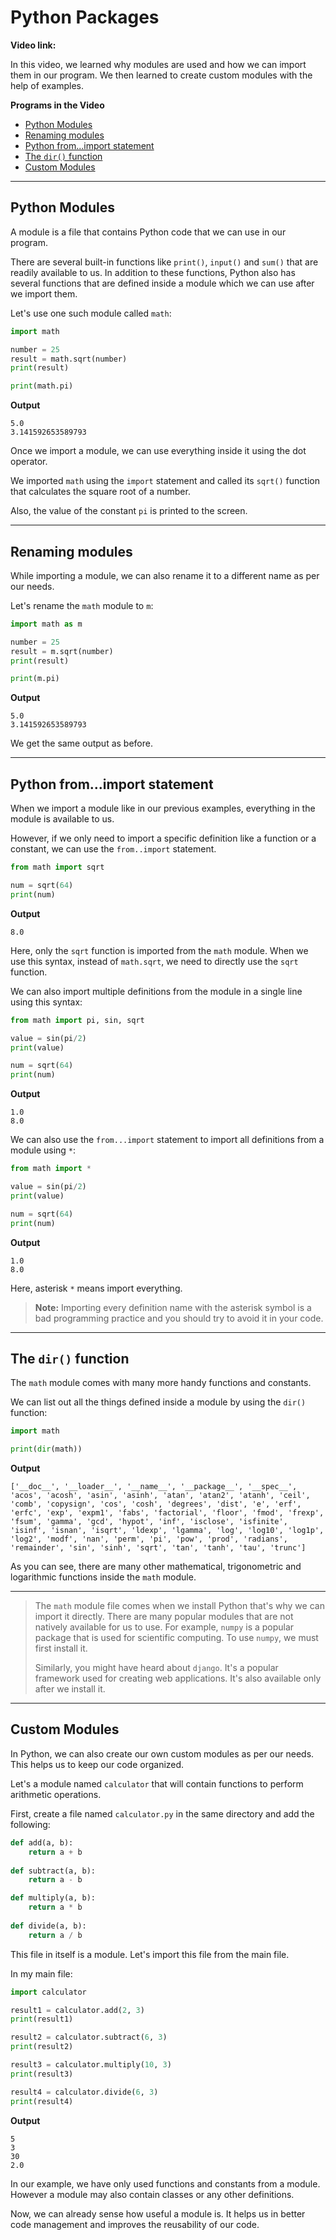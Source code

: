 # Python Packages

**Video link:** 

In this video, we learned why modules are used and how we can import them in our program.
We then learned to create custom modules with the help of examples.

**Programs in the Video**

- [Python Modules](#python-modules-1)
- [Renaming modules](#renaming-modules)
- [Python from...import statement](#python-fromimport-statement)
- [The `dir()` function](#the-dir-function)
- [Custom Modules](#custom-modules)

---

## Python Modules
A module is a file that contains Python code that we can use in our program.

There are several built-in functions like `print()`, `input()` and `sum()` that are readily available to us.
In addition to these functions, Python also has several functions that are defined inside a module which we can use after we import them. 

Let's use one such module called `math`:

```python
import math

number = 25
result = math.sqrt(number)
print(result)

print(math.pi)
```

**Output**
```
5.0
3.141592653589793
```

Once we import a module, we can use everything inside it using the dot operator.
 
We imported `math` using the `import` statement and called its `sqrt()` function that calculates the square root of a number.

Also, the value of the constant `pi` is printed to the screen.

---

## Renaming modules

While importing a module, we can also rename it to a different name as per our needs.

Let's rename the `math` module to `m`:

```python
import math as m

number = 25
result = m.sqrt(number)
print(result)

print(m.pi)
```

**Output**
```
5.0
3.141592653589793
```

We get the same output as before.

---

## Python from...import statement
When we import a module like in our previous examples, everything in the module is available to us.

However, if we only need to import a specific definition like a function or a constant, we can use the `from..import` statement.

```python
from math import sqrt

num = sqrt(64)
print(num)
```

**Output**

```
8.0
```

Here, only the `sqrt` function is imported from the `math` module.
When we use this syntax, instead of `math.sqrt`, we need to directly use the `sqrt` function.

We can also import multiple definitions from the module in a single line using this syntax:

```python
from math import pi, sin, sqrt

value = sin(pi/2)
print(value)

num = sqrt(64)
print(num)
```

**Output**
```
1.0
8.0
```

We can also use the `from...import` statement to import all definitions from a module using `*`:

```python
from math import *

value = sin(pi/2)
print(value)

num = sqrt(64)
print(num)
```

**Output**
```
1.0
8.0
```

Here, asterisk `*` means import everything.

>**Note:** Importing every definition name with the asterisk symbol is a bad programming practice and you should try to avoid it in your code.

---

## The `dir()` function

The `math` module comes with many more handy functions and constants.

We can list out all the things defined inside a module by using the `dir()` function:

```python
import math

print(dir(math))
```

**Output**

```
['__doc__', '__loader__', '__name__', '__package__', '__spec__', 'acos', 'acosh', 'asin', 'asinh', 'atan', 'atan2', 'atanh', 'ceil', 'comb', 'copysign', 'cos', 'cosh', 'degrees', 'dist', 'e', 'erf', 'erfc', 'exp', 'expm1', 'fabs', 'factorial', 'floor', 'fmod', 'frexp', 'fsum', 'gamma', 'gcd', 'hypot', 'inf', 'isclose', 'isfinite', 'isinf', 'isnan', 'isqrt', 'ldexp', 'lgamma', 'log', 'log10', 'log1p', 'log2', 'modf', 'nan', 'perm', 'pi', 'pow', 'prod', 'radians', 'remainder', 'sin', 'sinh', 'sqrt', 'tan', 'tanh', 'tau', 'trunc']
```

As you can see, there are many other mathematical, trigonometric and logarithmic functions inside the `math` module.

---

>The `math` module file comes when we install Python that's why we can import it directly. There are many popular modules that are not natively available for us to use.
>For example, `numpy` is a popular package that is used for scientific computing. To use `numpy`, we must first install it.
>
>Similarly, you might have heard about `django`. It's a popular framework used for creating web applications. It's also available only after we install it.

---

## Custom Modules

In Python, we can also create our own custom modules as per our needs. This helps us to keep our code organized.

Let's a module named `calculator` that will contain functions to perform arithmetic operations.

First, create a file named `calculator.py` in the same directory and add the following:

```python
def add(a, b):
    return a + b
    
def subtract(a, b):
    return a - b

def multiply(a, b):
    return a * b
    
def divide(a, b):
    return a / b 
```

This file in itself is a module. Let's import this file from the main file.

In my main file:

```python
import calculator

result1 = calculator.add(2, 3)
print(result1)

result2 = calculator.subtract(6, 3)
print(result2)

result3 = calculator.multiply(10, 3)
print(result3)

result4 = calculator.divide(6, 3)
print(result4)
```

**Output**
```
5
3
30
2.0
```

In our example, we have only used functions and constants from a module. However a module may also contain classes or any other definitions.

Now, we can already sense how useful a module is. It helps us in better code management and improves the reusability of our code.
